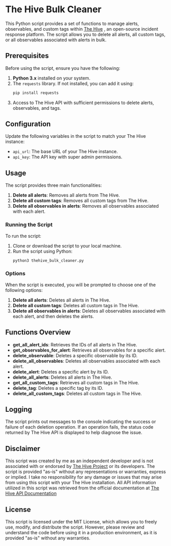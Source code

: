 # The Hive Bulk Cleaner

This Python script provides a set of functions to manage alerts, observables, and custom tags within [The Hive](https://github.com/TheHive-Project/TheHive)
, an open-source incident response platform. The script allows you to delete all alerts, all custom tags, or all observables associated with alerts in bulk.

## Prerequisites

Before using the script, ensure you have the following:

1. **Python 3.x** installed on your system.
2. The `requests` library. If not installed, you can add it using:
   ```bash
   pip install requests
   ```
3. Access to The Hive API with sufficient permissions to delete alerts, observables, and tags.

## Configuration

Update the following variables in the script to match your The Hive instance:

- `api_url`: The base URL of your The Hive instance.
- `api_key`: The API key with super admin permissions.

## Usage

The script provides three main functionalities:

1. **Delete all alerts**: Removes all alerts from The Hive.
2. **Delete all custom tags**: Removes all custom tags from The Hive.
3. **Delete all observables in alerts**: Removes all observables associated with each alert.

### Running the Script

To run the script:

1. Clone or download the script to your local machine.
2. Run the script using Python:
   ```bash
   python3 thehive_bulk_cleaner.py
   ```

### Options

When the script is executed, you will be prompted to choose one of the following options:

1. **Delete all alerts**: Deletes all alerts in The Hive.
2. **Delete all custom tags**: Deletes all custom tags in The Hive.
3. **Delete all observables in alerts**: Deletes all observables associated with each alert, and then deletes the alerts.

## Functions Overview

- **get_all_alert_ids**: Retrieves the IDs of all alerts in The Hive.
- **get_observables_for_alert**: Retrieves all observables for a specific alert.
- **delete_observable**: Deletes a specific observable by its ID.
- **delete_all_observables**: Deletes all observables associated with each alert.
- **delete_alert**: Deletes a specific alert by its ID.
- **delete_all_alerts**: Deletes all alerts in The Hive.
- **get_all_custom_tags**: Retrieves all custom tags in The Hive.
- **delete_tag**: Deletes a specific tag by its ID.
- **delete_all_custom_tags**: Deletes all custom tags in The Hive.

## Logging

The script prints out messages to the console indicating the success or failure of each deletion operation. If an operation fails, the status code returned by The Hive API is displayed to help diagnose the issue.

## Disclaimer

This script was created by me as an independent developer and is not associated with or endorsed by [The Hive Project](https://strangebee.com/thehive/) or its developers. The script is provided "as-is" without any representations or warranties, express or implied. I take no responsibility for any damage or issues that may arise from using this script with your The Hive installation. All API information utilized in this script was retrieved from the official documentation at [The Hive API Documentation](https://docs.strangebee.com/thehive/api-docs/)

## License

This script is licensed under the MIT License, which allows you to freely use, modify, and distribute the script. However, please review and understand the code before using it in a production environment, as it is provided "as-is" without any warranties.
